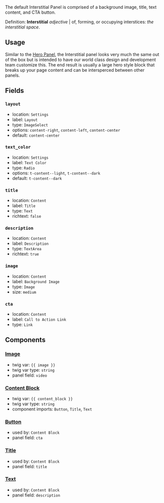 The default Interstitial Panel is comprised of a background image, title, text content, and CTA button.

Definition: **Interstitial** _adjective_ | of, forming, or occupying interstices: _the interstitial space_.
## Usage

Similar to the [Hero Panel](/components_docs/hero), the Interstitial panel looks very much the same out of the box but is intended to have our world class design and development team customize this. The end result is usually a large hero style block that breaks up your page content and can be intersperced between other panels.

## Fields

### `layout`
* location: `Settings`
* label: `Layout`
* type: `ImageSelect`
* options: `content-right`, `content-left`, `content-center`
* default: `content-center`

### `text_color`
* location: `Settings`
* label: `Text Color`
* type: `Radio`
* options: `t-content--light`, `t-content--dark`
* default: `t-content--dark`

### `title`
* location: `Content`
* label: `Title`
* type: `Text`
* richtext: `false`

### `description`
* location: `Content`
* label: `Description`
* type: `TextArea`
* richtext: `true`

### `image`
* location: `Content`
* label: `Background Image`
* type: `Image`
* size: `medium`

### `cta`
* location: `Content`
* label: `Call to Action Link`
* type: `Link`

## Components

### [Image](/components_docs/image)
* twig var: `{{ image }}`
* twig var type: `string`
* panel field: `video`

### [Content Block](/components_docs/content_block)
* twig var: `{{ content_block }}`
* twig var type: `string`
* component imports: `Button`, `Title`, `Text`

### [Button](/components_docs/button)
* used by: `Content Block`
* panel field: `cta`

### [Title](/components_docs/title)
* used by: `Content Block`
* panel field: `title`

### [Text](/components_docs/text)
* used by: `Content Block`
* panel field: `description`